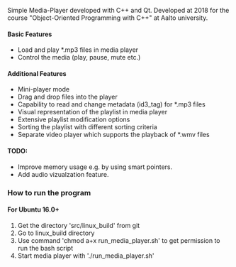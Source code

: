 Simple Media-Player developed with C++ and Qt. Developed at 2018 for the course "Object-Oriented Programming with C++" at Aalto university. 

#### Basic Features

- Load and play *.mp3 files in media player
- Control the media (play, pause, mute etc.)

#### Additional Features

- Mini-player mode
- Drag and drop files into the player
- Capability to read and change metadata (id3_tag) for *.mp3 files 
- Visual representation of the playlist in media player
- Extensive playlist modification options 
- Sorting the playlist with different sorting criteria
- Separate video player which supports the playback of *.wmv files

#### TODO: 

- Improve memory usage e.g. by using smart pointers. 
- Add audio vizualzation feature.

### How to run the program

#### For Ubuntu 16.0+
1. Get the directory 'src/linux_build' from git
2. Go to linux_build directory
3. Use command 'chmod a+x run_media_player.sh' to get permission to run the bash script
4. Start media player with './run_media_player.sh'





